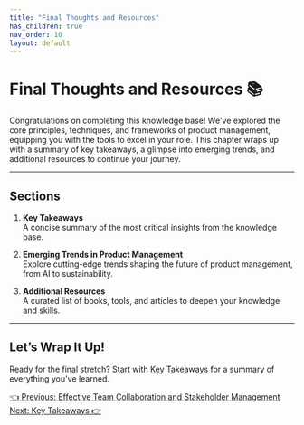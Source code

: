 ```yaml
---
title: "Final Thoughts and Resources"
has_children: true
nav_order: 10
layout: default
---
```


# Final Thoughts and Resources 📚

Congratulations on completing this knowledge base! We've explored the core principles, techniques, and frameworks of product management, equipping you with the tools to excel in your role. This chapter wraps up with a summary of key takeaways, a glimpse into emerging trends, and additional resources to continue your journey.

---

## Sections

1. **Key Takeaways**  
   A concise summary of the most critical insights from the knowledge base.

2. **Emerging Trends in Product Management**  
   Explore cutting-edge trends shaping the future of product management, from AI to sustainability.

3. **Additional Resources**  
   A curated list of books, tools, and articles to deepen your knowledge and skills.

---

## Let’s Wrap It Up!

Ready for the final stretch? Start with [Key Takeaways](key-takeaways) for a summary of everything you've learned.

<div class="nav-buttons">
    <a href="/docs/7-effective-team-collaboration-and-stakeholder-management/index" class="btn btn-secondary">👈 Previous: Effective Team Collaboration and Stakeholder Management</a>
    <a href="/docs/8-final-thoughts-and-resources/key-takeaways" class="btn btn-primary">Next: Key Takeaways 👉</a>
</div>
